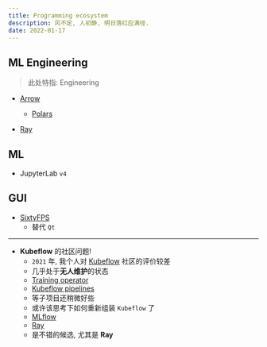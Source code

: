 ```yaml
---
title: Programming ecosystem
description: 风不定, 人初静, 明日落红应满径.
date: 2022-01-17
---
```


## ML Engineering

> 此处特指: Engineering

* [Arrow](https://github.com/apache/arrow)
  - [Polars](https://github.com/pola-rs/polars)

* [Ray](https://github.com/ray-project/ray)

## ML

* JupyterLab `v4`

## GUI

* [SixtyFPS](https://github.com/sixtyfpsui/sixtyfps)
  - 替代 `Qt`

------------------

* **Kubeflow** 的社区问题!
  - `2021` 年, 我个人对 [Kubeflow](https://github.com/kubeflow/kubeflow) 社区的评价较差
  - 几乎处于**无人维护**的状态
  - [Training operator](https://github.com/kubeflow/training-operator)
  - [Kubeflow pipelines](https://github.com/kubeflow/pipelines)
  - 等子项目还稍微好些
  - 或许该思考下如何重新组装 `Kubeflow` 了
  - [MLflow](https://github.com/mlflow)
  - [Ray](https://github.com/ray-project)
  - 是不错的候选, 尤其是 **Ray**
